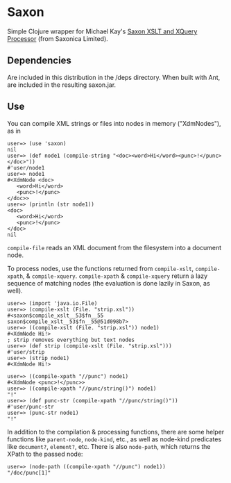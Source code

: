 Saxon
=====

Simple Clojure wrapper for Michael Kay's [Saxon XSLT and XQuery Processor][saxonica] (from
Saxonica Limited). 

Dependencies
------------

Are included in this distribution in the /deps directory. When built with Ant, are included
in the resulting saxon.jar.

Use
---

You can compile XML strings or files into nodes in memory ("XdmNodes"), as in

    user=> (use 'saxon)
    nil
    user=> (def node1 (compile-string "<doc><word>Hi</word><punc>!</punc></doc>"))
    #'user/node1
    user=> node1
    #<XdmNode <doc>
       <word>Hi</word>
       <punc>!</punc>
    </doc>>
    user=> (println (str node1))
    <doc>
       <word>Hi</word>
       <punc>!</punc>
    </doc>
    nil

`compile-file` reads an XML document from the filesystem into a document node.

To process nodes, use the functions returned from `compile-xslt`, `compile-xpath`,
& `compile-xquery`. `compile-xpath` & `compile-xquery` return a lazy sequence of 
matching nodes (the evaluation is done lazily in Saxon, as well).

    user=> (import 'java.io.File)
    user=> (compile-xslt (File. "strip.xsl"))
    #<saxon$compile_xslt__53$fn__55 saxon$compile_xslt__53$fn__55@51d098b7>
    user=> ((compile-xslt (File. "strip.xsl")) node1)
    #<XdmNode Hi!>
    ; strip removes everything but text nodes
    user=> (def strip (compile-xslt (File. "strip.xsl")))
    #'user/strip
    user=> (strip node1)
    #<XdmNode Hi!>

    user=> ((compile-xpath "//punc") node1)
    #<XdmNode <punc>!</punc>>
    user=> ((compile-xpath "//punc/string()") node1)
    "!"
    user=> (def punc-str (compile-xpath "//punc/string()"))
    #'user/punc-str
    user=> (punc-str node1)
    "!"


In addition to the compilation & processing functions, there are some helper
functions like `parent-node`, `node-kind`, etc., as well as node-kind predicates
like `document?`, `element?`, etc. There is also `node-path`, which returns the
XPath to the passed node:

    user=> (node-path ((compile-xpath "//punc") node1))
    "/doc/punc[1]"
 


   [saxonica]: http://saxonica.com/
   [sfdl]: http://sourceforge.net/project/showfiles.php?group_id=29872&package_id=21888
